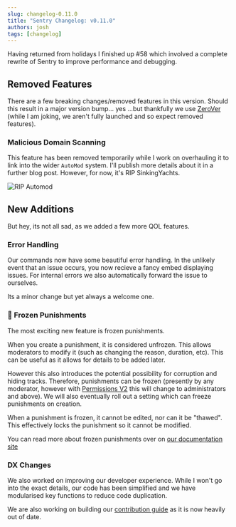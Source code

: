 ```yaml
---
slug: changelog-0.11.0
title: "Sentry Changelog: v0.11.0"
authors: josh
tags: [changelog]
---
```


Having returned from holidays I finished up #58 which involved a complete rewrite of Sentry to improve performance and debugging.

## Removed Features

There are a few breaking changes/removed features in this version. Should this result in a major version bump... yes ...but thankfully we use [ZeroVer](https://0ver.org/) (while I am joking, we aren't fully launched and so expect removed features).

### Malicious Domain Scanning

This feature has been removed temporarily while I work on overhauling it to link into the wider `AutoMod` system. I'll publish more details about it in a further blog post. However, for now, it's RIP SinkingYachts.

![RIP Automod](/img/blog/automod.jpg)

## New Additions

But hey, its not all sad, as we added a few more QOL features.

### Error Handling

Our commands now have some beautiful error handling. In the unlikely event that an issue occurs, you now recieve a fancy embed displaying issues. For internal errors we also automatically forward the issue to ourselves.

Its a minor change but yet always a welcome one.

### 🧊 Frozen Punishments

The most exciting new feature is frozen punishments.

When you create a punishment, it is considered unfrozen. This allows moderators to modify it (such as changing the reason, duration, etc). This can be useful as it allows for details to be added later.

However this also introduces the potential possibility for corruption and hiding tracks. Therefore, punishments can be frozen (presently by any moderator, however with [Permissions V2](/docs/concepts/PermissionsV2) this will change to administrators and above). We will also eventually roll out a setting which can freeze punishments on creation.

When a punishment is frozen, it cannot be edited, nor can it be "thawed". This effectively locks the punishment so it cannot be modified.

You can read more about frozen punishments over on [our documentation site](/docs/concepts/FrozenPunishments)

### DX Changes

We also worked on improving our developer experience. While I won't go into the exact details, our code has been simplified and we have modularised key functions to reduce code duplication.

We are also working on building our [contribution guide](https://github.com/PenPow/Sentry/blob/main/.github/CONTRIBUTING.md) as it is now heavily out of date.